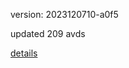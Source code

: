 version: 2023120710-a0f5

updated 209 avds

[details](https://github.com/0x74f917491bfa7ebfa379/ali_avd_db/blob/master/change_log/2023/12/07/10/a0f5.txt)